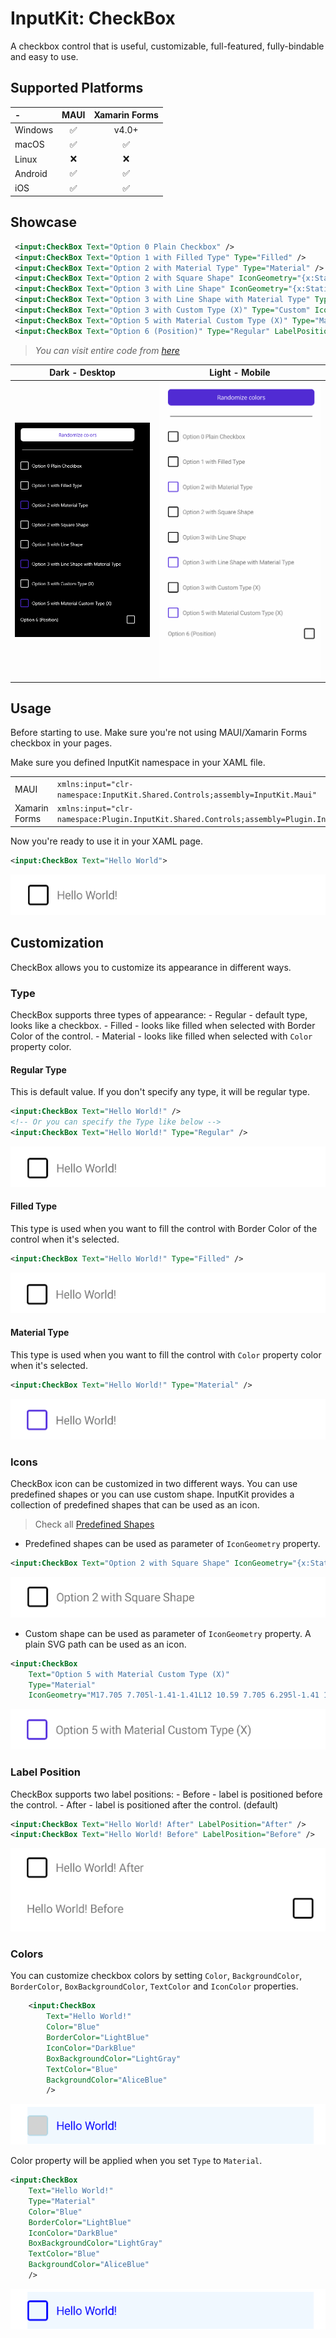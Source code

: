 # InputKit: CheckBox

A checkbox control that is useful, customizable, full-featured, fully-bindable and easy to use.

## Supported Platforms

| - | MAUI | Xamarin Forms |
| :--- | :---: | :---: |
| Windows | ✅ | v4.0+ |
| macOS | ✅ | ✅ |
| Linux | ❌ | ❌ |
| Android | ✅ | ✅ |
| iOS | ✅ | ✅ |


## Showcase

```xml
 <input:CheckBox Text="Option 0 Plain Checkbox" />
 <input:CheckBox Text="Option 1 with Filled Type" Type="Filled" />
 <input:CheckBox Text="Option 2 with Material Type" Type="Material" />
 <input:CheckBox Text="Option 2 with Square Shape" IconGeometry="{x:Static input:PredefinedShapes.Square}" />
 <input:CheckBox Text="Option 3 with Line Shape" IconGeometry="{x:Static input:PredefinedShapes.Line}" />
 <input:CheckBox Text="Option 3 with Line Shape with Material Type" Type="Material" IconGeometry="{x:Static input:PredefinedShapes.Line}" />
 <input:CheckBox Text="Option 3 with Custom Type (X)" Type="Custom" IconGeometry="M17.705 7.705l-1.41-1.41L12 10.59 7.705 6.295l-1.41 1.41L10.59 12l-4.295 4.295 1.41 1.41L12 13.41l4.295 4.295 1.41-1.41L13.41 12l4.295-4.295z"/>
 <input:CheckBox Text="Option 5 with Material Custom Type (X)" Type="Material" IconGeometry="M17.705 7.705l-1.41-1.41L12 10.59 7.705 6.295l-1.41 1.41L10.59 12l-4.295 4.295 1.41 1.41L12 13.41l4.295 4.295 1.41-1.41L13.41 12l4.295-4.295z"/>
 <input:CheckBox Text="Option 6 (Position)" Type="Regular" LabelPosition="Before"/>
```

> _You can visit entire code from [here](../../sandbox/SandboxMAUI/Pages/CheckBoxPage.xaml)_

| Dark - Desktop | Light - Mobile |
| --- | --- |
| ![](../images/checkbox-dark-windows.gif) | ![](../images/checkbox-light-android.gif) |


## Usage

Before starting to use. Make sure you're not using MAUI/Xamarin Forms checkbox in your pages.

Make sure you defined InputKit namespace in your XAML file.

| | |
| --- | --- |
| MAUI | `xmlns:input="clr-namespace:InputKit.Shared.Controls;assembly=InputKit.Maui"` |
| Xamarin Forms | `xmlns:input="clr-namespace:Plugin.InputKit.Shared.Controls;assembly=Plugin.InputKit"` |


Now you're ready to use it in your XAML page.

```xml
<input:CheckBox Text="Hello World">
```

![](../images/checkbox-usage-01.gif)


## Customization

CheckBox allows you to customize its appearance in different ways.

### Type
CheckBox supports three types of appearance:
    - Regular - default type, looks like a checkbox.
    - Filled - looks like filled when selected with Border Color of the control.
    - Material - looks like filled when selected with `Color` property color.

#### Regular Type
This is default value. If you don't specify any type, it will be regular type.

```xml
<input:CheckBox Text="Hello World!" />
<!-- Or you can specify the Type like below -->
<input:CheckBox Text="Hello World!" Type="Regular" />
```

![inputkit maui checkbox regular](../images/checkbox-customization-types-regular.gif)


#### Filled Type
This type is used when you want to fill the control with Border Color of the control when it's selected.

```xml
<input:CheckBox Text="Hello World!" Type="Filled" />
```

![inputkit maui checkbox regular](../images/checkbox-customization-types-filled.gif)

#### Material Type
This type is used when you want to fill the control with `Color` property color when it's selected.


```xml
<input:CheckBox Text="Hello World!" Type="Material" />
```

![inputkit maui checkbox regular](../images/checkbox-customization-types-material.gif)


### Icons

CheckBox icon can be customized in two different ways. You can use predefined shapes or you can use custom shape.
InputKit provides a collection of predefined shapes that can be used as an icon.

> Check all [Predefined Shapes](../../sandbox/SandboxMAUI/Pages/CheckBoxPage.xaml)

- Predefined shapes can be used as parameter of `IconGeometry` property.

```xml
<input:CheckBox Text="Option 2 with Square Shape" IconGeometry="{x:Static input:PredefinedShapes.Square}" />
```

![inputkit maui checkbox square](../images/checkbox-customization-icons-square.gif)


- Custom shape can be used as parameter of `IconGeometry` property. A plain SVG path can be used as an icon.

```xml
<input:CheckBox 
    Text="Option 5 with Material Custom Type (X)" 
    Type="Material" 
    IconGeometry="M17.705 7.705l-1.41-1.41L12 10.59 7.705 6.295l-1.41 1.41L10.59 12l-4.295 4.295 1.41 1.41L12 13.41l4.295 4.295 1.41-1.41L13.41 12l4.295-4.295z"/>
```

![inputkit maui checkbox material custom](../images/checkbox-customization-icons-custom-x.gif)

### Label Position

CheckBox supports two label positions:
    - Before - label is positioned before the control.
    - After - label is positioned after the control. (default)

```xml
<input:CheckBox Text="Hello World! After" LabelPosition="After" />
<input:CheckBox Text="Hello World! Before" LabelPosition="Before" />
```

![](../images/checkbox-customization-labelposition.gif)

### Colors

You can customize checkbox colors by setting `Color`, `BackgroundColor`, `BorderColor`, `BoxBackgroundColor`, `TextColor` and `IconColor` properties.

```xml
    <input:CheckBox 
        Text="Hello World!"
        Color="Blue"
        BorderColor="LightBlue"
        IconColor="DarkBlue"
        BoxBackgroundColor="LightGray"
        TextColor="Blue"
        BackgroundColor="AliceBlue"
        />
```

![inputkit checkbox color customization](../images/checkbox-customization-colors.gif)

Color property will be applied when you set `Type` to `Material`.

```xml
<input:CheckBox 
    Text="Hello World!"
    Type="Material"
    Color="Blue"
    BorderColor="LightBlue"
    IconColor="DarkBlue"
    BoxBackgroundColor="LightGray"
    TextColor="Blue"
    BackgroundColor="AliceBlue"
    />
```

![inputkit checkbox color customization](../images/checkbox-customization-colors-material.gif)
